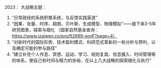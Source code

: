 
2023：
大战略主题：
1. “日常政经的系统积累系统，与反馈实践渠道”
2. “因果、张量、时序、超图、贝叶斯、生成模型、物理模拟”——接下来3-5年研究图景，探索与细化
（国家自然基金查询：https://www.izaiwen.cn/pro/ft2699-sonF?page=4）
3. “对新时代的国际形势、技术盈利模式、科研范式革新的一些分析与预判，以及确定可能的参与路径”
4. “建立补完个人作息、冥想、运动、学习、规则复盘、信息摄入、时间管理等的体系，使自己有时间与精力的余裕，在以上几大战略的探索细化与执行”


